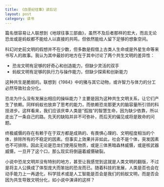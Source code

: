 ```yaml
---
title: 《白垩纪往事》读后记
layout: post
category: 读书
---
```


篇名很容易让人联想到《地球往事三部曲》，虽然不及后者那样的宏大，而且无论恐龙或是蚂蚁都不能给人以直接的共鸣，但依然能给人留下足够的想象空间。

科幻对史前文明的假想并不在少数，但多数是假借上古类人生命或是外星生命等来书写人的故事。我认为其中最妙的地方在于其中讨论了两个共生文明的差异性：

* 恐龙文明有足够的好奇心和创造能力，但缺少灵活的双手
* 蚂蚁文明有足够的执行力与操作能力，但缺少探索和创新能力

这种共生是脆弱的。联想到《1984》中的猪与其它动物，或许智力与体力的分工必然导致社会分化。

恐龙为什么没有发展出相应的操纵能力？主要是因为这种共生文明关系，让它们产生了依赖。同样蚂蚁也放弃了思考的能力，而依赖恐龙那更大的脑容量所引领的科技进步。这样看来，我们应该庆幸人类是“孤独”的智慧生命，因为缺少依靠，所以走出了一条自己的路。先天的缺陷并非不可弥补，而后天的偏见或将是致命的问题。

终极威慑的存在有赖于在于双方都是成熟的、有畏惧心理的、文明程度相当的个体，排除所有的不稳定的因素。但事实上效果并非如此，社会不是个体，突发因素也不可排除。因此无论是恐龙们使用反物质，或是三体黑暗森林威慑，或是核武器威慑，一旦开了这个口，那么现实将倒逼着威慑破裂。

小说中恐龙文明并没有特别的地方，甚至让我感觉到这就是人类文明的翻版，不过是将主人公换成了体型庞大而笨拙的恐龙而已。随着科技的发展，人类是否也会在动手能力上一再退化，科学技术或是人工智能是否会是我们的蚂蚁文明，而是否会因为共生导致文明分化，如小说中演译的这样？


